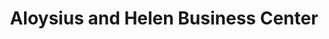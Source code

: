 ---
title: "Aloysius and Helen Business Center"
url: /zwedru/aloysius-and-helen-business-center/
shop: convenience
---